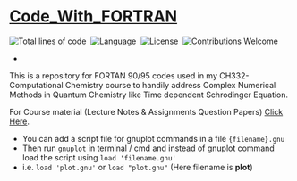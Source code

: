 # [Code_With_FORTRAN](https://github.com/arpitkekri/Code_With_FORTRAN)

![Total lines of code](https://sloc.xyz/github/arpitkekri/Code_With_FORTRAN)&nbsp;
![Language](https://img.shields.io/badge/language-FORTRAN%2090%2F95-orange.svg)&nbsp;
[![License](https://img.shields.io/badge/license-MIT-blue.svg)](./LICENSE)&nbsp;
![Contributions Welcome](https://img.shields.io/badge/contributions-welcome-brightgreen.svg?style=flat)

-

This is a repository for FORTAN 90/95 codes used in my CH332-Computational Chemistry course to handily address Complex Numerical Methods in Quantum Chemistry like Time dependent Schrodinger Equation.

For Course material (Lecture Notes & Assignments Question Papers) [Click Here](https://drive.google.com/drive/folders/1U3i9hP4iOlJZa-LepSMXxRvaj_bbjZ70?usp=sharing).

- You can add a script file for gnuplot commands in a file `{filename}.gnu` 
- Then run `gnuplot` in terminal / cmd and instead of gnuplot command load the script using `load 'filename.gnu'`
- i.e. `load 'plot.gnu'` or `load "plot.gnu"` (Here filename is **plot**)